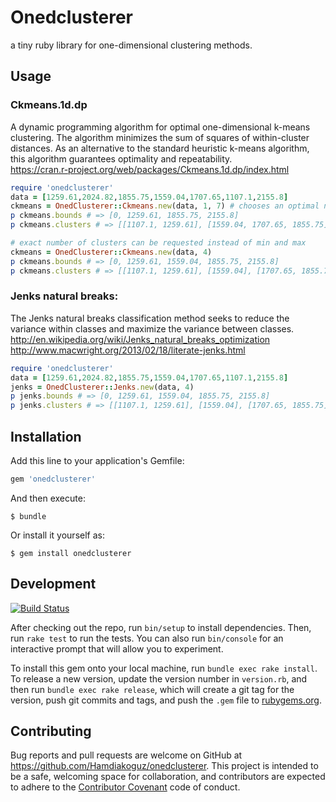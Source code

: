 # Onedclusterer

a tiny ruby library for one-dimensional clustering methods.

## Usage

### Ckmeans.1d.dp

A dynamic programming algorithm for optimal one-dimensional k-means clustering. The algorithm minimizes the sum of squares of within-cluster distances. As an alternative to the standard heuristic k-means algorithm, this algorithm guarantees optimality and repeatability.  
https://cran.r-project.org/web/packages/Ckmeans.1d.dp/index.html

```ruby
require 'onedclusterer'
data = [1259.61,2024.82,1855.75,1559.04,1707.65,1107.1,2155.8]
ckmeans = OnedClusterer::Ckmeans.new(data, 1, 7) # chooses an optimal number clusters between 1 and 7
p ckmeans.bounds # => [0, 1259.61, 1855.75, 2155.8]
p ckmeans.clusters # => [[1107.1, 1259.61], [1559.04, 1707.65, 1855.75], [2024.82, 2155.8]]

# exact number of clusters can be requested instead of min and max
ckmeans = OnedClusterer::Ckmeans.new(data, 4)
p ckmeans.bounds # => [0, 1259.61, 1559.04, 1855.75, 2155.8]
p ckmeans.clusters # => [[1107.1, 1259.61], [1559.04], [1707.65, 1855.75], [2024.82, 2155.8]]  
```

### Jenks natural breaks:

The Jenks natural breaks classification method seeks to reduce the variance within classes and maximize the variance between classes.  
http://en.wikipedia.org/wiki/Jenks_natural_breaks_optimization  
http://www.macwright.org/2013/02/18/literate-jenks.html

```ruby
require 'onedclusterer'
data = [1259.61,2024.82,1855.75,1559.04,1707.65,1107.1,2155.8]
jenks = OnedClusterer::Jenks.new(data, 4)
p jenks.bounds # => [0, 1259.61, 1559.04, 1855.75, 2155.8]
p jenks.clusters # => [[1107.1, 1259.61], [1559.04], [1707.65, 1855.75], [2024.82, 2155.8]]
```

## Installation

Add this line to your application's Gemfile:

```ruby
gem 'onedclusterer'
```

And then execute:

    $ bundle

Or install it yourself as:

    $ gem install onedclusterer

## Development

[![Build Status](https://semaphoreci.com/api/v1/projects/7deb4c6b-9040-4872-9ed9-7ab2757493ba/600499/badge.svg)](https://semaphoreci.com/hamdiakoguz/onedclusterer)

After checking out the repo, run `bin/setup` to install dependencies. Then, run `rake test` to run the tests. You can also run `bin/console` for an interactive prompt that will allow you to experiment.

To install this gem onto your local machine, run `bundle exec rake install`. To release a new version, update the version number in `version.rb`, and then run `bundle exec rake release`, which will create a git tag for the version, push git commits and tags, and push the `.gem` file to [rubygems.org](https://rubygems.org).

## Contributing

Bug reports and pull requests are welcome on GitHub at https://github.com/Hamdiakoguz/onedclusterer. This project is intended to be a safe, welcoming space for collaboration, and contributors are expected to adhere to the [Contributor Covenant](http://contributor-covenant.org) code of conduct.

